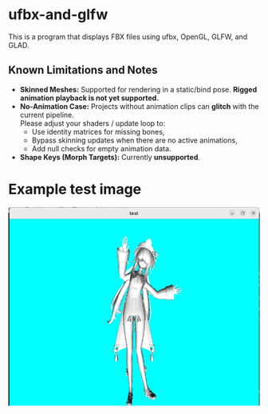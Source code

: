 # ufbx-and-glfw
This is a program that displays FBX files using ufbx, OpenGL, GLFW, and GLAD.

## Known Limitations and Notes

- **Skinned Meshes:** Supported for rendering in a static/bind pose. **Rigged animation playback is not yet supported.**
- **No-Animation Case:** Projects without animation clips can **glitch** with the current pipeline.  
  Please adjust your shaders / update loop to:
  - Use identity matrices for missing bones,
  - Bypass skinning updates when there are no active animations,
  - Add null checks for empty animation data.
- **Shape Keys (Morph Targets):** Currently **unsupported**.


# Example test image
![Test Image](image/test_a_fbx_gl.png)
